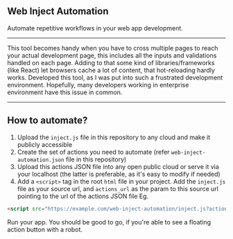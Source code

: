 ## Web Inject Automation
Automate repetitive workflows in your web app development. 

---

This tool becomes handy when you have to cross multiple pages to reach your actual development page, this includes all the inputs and validations handled on each page. Adding to that some kind of libraries/frameworks (like React) let browsers cache a lot of content, that hot-reloading hardly works. Developed this tool, as I was put into such a frustrated development environment. Hopefully, many developers working in enterprise environment have this issue in common. 

---

## How to automate?
1. Upload the `inject.js` file in this repository to any cloud and make it publicly accessible
2. Create the set of actions you need to automate (refer `web-inject-automation.json` file in this repository)
3. Upload this actions JSON file into any open public cloud or serve it via your localhost (the latter is preferable, as it's easy to modify if needed)
4. Add a `<script>` tag in the root `html` file in your project. Add the `inject.js` file as your source url, and `actions_url` as the param to this source url pointing to the url of the actions JSON file
Eg. 
```html
<script src="https://example.com/web-inject-automation/inject.js?actions_url=http://localhost:8080/dev/actions"></script>
```

Run your app. You should be good to go, if you're able to see a floating action button with a robot. 
